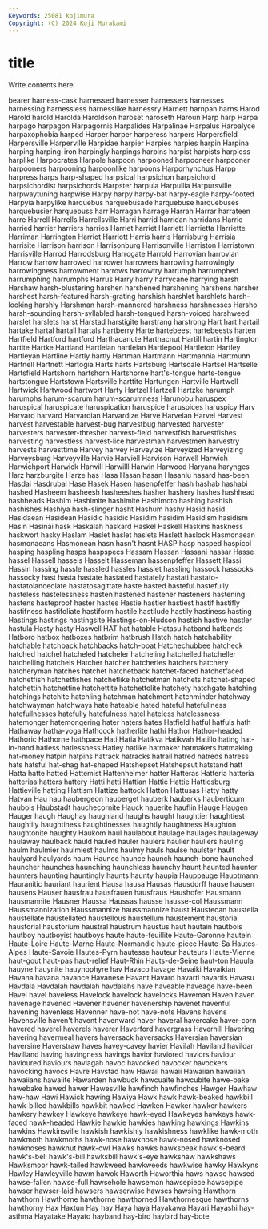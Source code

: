 ```yaml
---
Keywords: 25081 kojimura
Copyright: (C) 2024 Koji Murakami
---
```


# title

Write contents here.



bearer harness-cask harnessed harnesser harnessers harnesses harnessing
harnessless harnesslike harnessry Harnett harnpan harns Harod Harold harold Harolda
Haroldson haroset haroseth Haroun Harp harp Harpa harpago harpagon Harpagornis
Harpalides Harpalinae Harpalus Harpalyce harpaxophobia harped Harper harper harperess harpers
Harpersfield Harpersville Harperville Harpidae harpier Harpies harpies harpin Harpina harping
harping-iron harpingly harpings harpins harpist harpists harpless harplike Harpocrates Harpole
harpoon harpooned harpooneer harpooner harpooners harpooning harpoonlike harpoons Harporhynchus Harpp
harpress harps harp-shaped harpsical harpsichon harpsichord harpsichordist harpsichords Harpster harpula
Harpullia Harpursville harpwaytuning harpwise Harpy harpy harpy-bat harpy-eagle harpy-footed Harpyia
harpylike harquebus harquebusade harquebuse harquebuses harquebusier harquebuss harr Harragan harrage
Harrah Harrar harrateen harre Harrell Harrells Harrellsville Harri harrid harridan
harridans Harrie harried harrier harriers harries Harriet harriet Harriett Harrietta
Harriette Harriman Harrington Harriot Harriott Harris harris Harrisburg Harrisia harrisite
Harrison harrison Harrisonburg Harrisonville Harriston Harristown Harrisville Harrod Harrodsburg Harrogate
Harrold Harrovian harrovian Harrow harrow harrowed harrower harrowers harrowing harrowingly
harrowingness harrowment harrows harrowtry harrumph harrumphed harrumphing harrumphs Harrus Harry
harry harrycane harrying harsh Harshaw harsh-blustering harshen harshened harshening harshens
harsher harshest harsh-featured harsh-grating harshish harshlet harshlets harsh-looking harshly Harshman
harsh-mannered harshness harshnesses Harsho harsh-sounding harsh-syllabled harsh-tongued harsh-voiced harshweed harslet
harslets harst Harstad harstigite harstrang harstrong Hart hart hartail hartake
hartal hartall hartals hartberry Harte hartebeest hartebeests harten Hartfield Hartford
hartford Harthacanute Harthacnut Hartill hartin Hartington hartite Hartke Hartland Hartleian
hartleian Hartlepool Hartleton Hartley Hartleyan Hartline Hartly hartly Hartman Hartmann
Hartmannia Hartmunn Hartnell Hartnett Hartogia Harts harts Hartsburg Hartsdale Hartsel
Hartselle Hartsfield Hartshorn hartshorn Hartshorne hart's-tongue harts-tongue hartstongue Hartstown Hartsville
harttite Hartungen Hartville Hartwell Hartwick Hartwood hartwort Harty Hartzel Hartzell
Hartzke harumph harumphs harum-scarum harum-scarumness Harunobu haruspex haruspical haruspicate haruspication
haruspice haruspices haruspicy Harv Harvard harvard Harvardian Harvardize Harve Harveian
Harvel Harvest harvest harvestable harvest-bug harvestbug harvested harvester harvesters harvester-thresher
harvest-field harvestfish harvestfishes harvesting harvestless harvest-lice harvestman harvestmen harvestry harvests
harvesttime Harvey harvey Harveyize Harveyized Harveyizing Harveysburg Harveyville Harvie Harviell
Harvison Harwell Harwich Harwichport Harwick Harwill Harwilll Harwin Harwood Haryana
harynges Harz harzburgite Harze has Hasa Hasan hasan Hasanlu hasard
has-been Hasdai Hasdrubal Hase Hasek Hasen hasenpfeffer hash hashab hashabi
hashed Hasheem hasheesh hasheeshes hasher hashery hashes hashhead hashheads Hashim
Hashimite hashimite Hashimoto hashing hashish hashishes Hashiya hash-slinger hasht Hashum
hashy Hasid hasid Hasidaean Hasidean Hasidic hasidic Hasidim hasidim Hasidism
hasidism Hasin Hasinai hask Haskalah haskard Haskel Haskell Haskins haskness
haskwort hasky Haslam Haslet haslet haslets Haslett haslock Hasmonaean hasmonaeans
Hasmonean hasn hasn't hasnt HASP hasp hasped haspicol hasping haspling
hasps haspspecs Hassam Hassan Hassani hassar Hasse hassel Hassell hassels
Hasselt Hasseman hassenpfeffer Hassett Hassi Hassin hassing hassle hassled hassles
hasslet hassling hassock hassocks hassocky hast hasta hastate hastated hastately
hastati hastato- hastatolanceolate hastatosagittate haste hasted hasteful hastefully hasteless hastelessness
hasten hastened hastener hasteners hastening hastens hasteproof haster hastes Hastie
hastier hastiest hastif hastifly hastifness hastifoliate hastiform hastile hastilude hastily
hastiness hasting Hastings hastings hastingsite Hastings-on-Hudson hastish hastive hastler hastula
Hasty hasty Haswell HAT hat hatable Hatasu hatband hatbands Hatboro
hatbox hatboxes hatbrim hatbrush Hatch hatch hatchability hatchable hatchback hatchbacks
hatch-boat Hatchechubbee hatcheck hatched hatchel hatcheled hatcheler hatcheling hatchelled hatcheller
hatchelling hatchels Hatcher hatcher hatcheries hatchers hatchery hatcheryman hatches hatchet
hatchetback hatchet-faced hatchetfaced hatchetfish hatchetfishes hatchetlike hatchetman hatchets hatchet-shaped hatchettin
hatchettine hatchettite hatchettolite hatchety hatchgate hatching hatchings hatchite hatchling hatchman
hatchment hatchminder hatchway hatchwayman hatchways hate hateable hated hateful hatefullness
hatefullnesses hatefully hatefulness hatel hateless hatelessness hatemonger hatemongering hater haters
hates Hatfield hatful hatfuls hath Hathaway hatha-yoga Hathcock hatherlite hathi
Hathor Hathor-headed Hathoric Hathorne hathpace Hati Hatia Hatikva Hatikvah Hatillo
hating hat-in-hand hatless hatlessness Hatley hatlike hatmaker hatmakers hatmaking hat-money
hatpin hatpins hatrack hatracks hatrail hatred hatreds hatress hats hatsful
hat-shag hat-shaped Hatshepset Hatshepsut hatstand hatt Hatta hatte hatted Hattemist
Hattenheimer hatter Hatteras Hatteria hatteria hatterias hatters hattery Hatti hatti
Hattian Hattic Hattie Hattiesburg Hattieville hatting Hattism Hattize hattock Hatton
Hattusas Hatty hatty Hatvan Hau hau haubergeon hauberget hauberk hauberks
hauberticum haubois Haubstadt hauchecornite Hauck hauerite hauflin Hauge Haugen Hauger
haugh Haughay haughland haughs haught haughtier haughtiest haughtily haughtiness haughtinesses
haughtly haughtness Haughton haughtonite haughty Haukom haul haulabout haulage haulages
haulageway haulaway haulback hauld hauled hauler haulers haulier hauliers hauling
haulm haulmier haulmiest haulms haulmy hauls haulse haulster hault haulyard
haulyards haum Haunce haunce haunch haunch-bone haunched hauncher haunches haunching
haunchless haunchy haunt haunted haunter haunters haunting hauntingly haunts haunty
haupia Hauppauge Hauptmann Hauranitic hauriant haurient Hausa hausa Hausas Hausdorff
hause hausen hausens Hauser hausfrau hausfrauen hausfraus Haushofer Hausmann hausmannite
Hausner Haussa Haussas hausse hausse-col Haussmann Haussmannization Haussmannize haussmannize haust
Haustecan haustella haustellate haustellated haustellous haustellum haustement haustoria haustorial haustorium
haustral haustrum haustus haut hautain hautbois hautboy hautboyist hautboys haute
haute-feuillite Haute-Garonne hautein Haute-Loire Haute-Marne Haute-Normandie haute-piece Haute-Sa Hautes-Alpes Haute-Savoie
Hautes-Pyrn hautesse hauteur hauteurs Haute-Vienne haut-gout haut-pas haut-relief Haut-Rhin Hauts-de-Seine
haut-ton Hauula hauyne hauynite hauynophyre hav Havaco havage Havaiki Havaikian
Havana havana havance Havanese Havant Havard havarti havartis Havasu Havdala
Havdalah havdalah havdalahs have haveable haveage have-been Havel havel haveless
Havelock havelock havelocks Haveman Haven haven havenage havened Havener havener
havenership havenet havenful havening havenless Havenner have-not have-nots Havens havens
Havensville haven't havent havenward haver haveral havercake haver-corn havered haverel
haverels haverer Haverford havergrass Haverhill Havering havering havermeal havers haversack
haversacks Haversian haversian haversine Haverstraw haves havey-cavey havier Havilah Haviland
havildar Havilland having havingness havings havior haviored haviors haviour havioured
haviours havlagah havoc havocked havocker havockers havocking havocs Havre Havstad
haw Hawaii hawaii Hawaiian hawaiian hawaiians hawaiite Hawarden hawbuck hawcuaite
hawcubite hawe-bake hawebake hawed hawer Hawesville hawfinch hawfinches Hawger Hawhaw
haw-haw Hawi Hawick hawing Hawiya Hawk hawk hawk-beaked hawkbill hawk-billed
hawkbills hawkbit hawked Hawken Hawker hawker hawkers hawkery hawkey Hawkeye
hawkeye hawk-eyed Hawkeyes hawkeys hawk-faced hawk-headed Hawkie hawkie hawkies hawking
hawkings Hawkins hawkins Hawkinsville hawkish hawkishly hawkishness hawklike hawk-moth hawkmoth
hawkmoths hawk-nose hawknose hawk-nosed hawknosed hawknoses hawknut hawk-owl Hawks hawks
hawksbeak hawk's-beard hawk's-bell hawk's-bill hawksbill hawk's-eye hawkshaw hawkshaws Hawksmoor hawk-tailed
hawkweed hawkweeds hawkwise hawky Hawkyns Hawley Hawleyville hawm hawok Haworth
Haworthia haws hawse hawsed hawse-fallen hawse-full hawsehole hawseman hawsepiece hawsepipe
hawser hawser-laid hawsers hawserwise hawses hawsing Hawthorn hawthorn Hawthorne hawthorne
hawthorned Hawthornesque hawthorns hawthorny Hax Haxtun Hay hay Haya haya
Hayakawa Hayari Hayashi hay-asthma Hayatake Hayato hayband hay-bird haybird hay-bote
